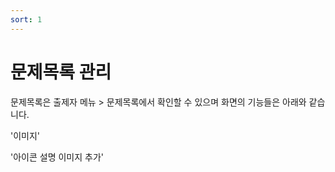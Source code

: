 ```yaml
---
sort: 1
---
```


# 문제목록 관리

문제목록은 출제자 메뉴 > 문제목록에서 확인할 수 있으며 화면의 기능들은 아래와 같습니다.

'이미지'

'아이콘 설명 이미지 추가'